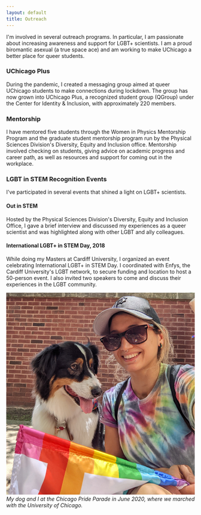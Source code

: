 ```yaml
---
layout: default
title: Outreach
---
```


I'm involved in several outreach programs.  In particular, I am passionate
about increasing awareness and support for LGBT+ scientists.  I am a proud
biromantic asexual (a true space ace) and am working to make UChicago a better
place for queer students.

### UChicago Plus
During the pandemic, I created a messaging group aimed at queer UChicago
students to make connections during lockdown.  The group has now grown into
UChicago Plus, a recognized student group (QGroup) under the Center for
Identity & Inclusion, with approximately 220 members.

### Mentorship
I have mentored five students through the Women in Physics Mentorship Program
and the graduate student mentorship program run by the Physical Sciences
Division's Diversity, Equity and Inclusion office. Mentorship involved checking
on students, giving advice on academic progress and career path, as well as
resources and support for coming out in the workplace.

### LGBT in STEM Recognition Events
I've participated in several events that shined a light on LGBT+ scientists.

#### Out in STEM
Hosted by the Physical Sciences Division's Diversity, Equity and Inclusion
Office, I gave a brief interview and discussed my experiences as a queer
scientist and was highlighted along with other LGBT and ally colleagues.

#### International LGBT+ in STEM Day, 2018
While doing my Masters at Cardiff University, I organized an event celebrating
International LGBT+ in STEM Day. I coordinated with Enfys, the Cardiff
University's LGBT network, to secure funding and location to host a 50-person
event. I also invited two speakers to come and discuss their experiences in the
LGBT community.

![Pride 2020](/assets/img/pride2022.jpg)
*My dog and I at the Chicago Pride Parade in June 2020, where we marched with
the University of Chicago.*


